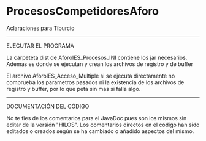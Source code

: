 # ProcesosCompetidoresAforo

Aclaraciones para Tiburcio

---------------------------------------------------------------------------
EJECUTAR EL PROGRAMA

La carpeteta dist de AforoIES_Procesos_INI contiene los jar necesarios.
Ademas es donde se ejecutan y crean los archivos de registro y de buffer

El archivo AforoIES_Acceso_Multiple si se ejecuta directamente no comprueba
los parametros pasados ni la existencia de los archivos de registro y buffer,
por lo que peta sin mas si falla algo.

------------------------------------------------------------------------------
DOCUMENTACIÓN DEL CÓDIGO

No te fies de los comentarios para el JavaDoc pues son los mismos sin editar 
de la versión "HILOS".
Los comentarios directos en el código han sido editados o creados según se ha 
cambiado o añadido aspectos del mismo.
